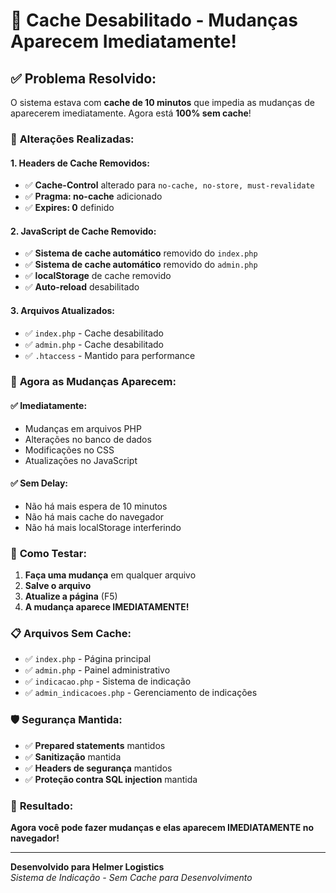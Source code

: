 # 🚀 Cache Desabilitado - Mudanças Aparecem Imediatamente!

## ✅ **Problema Resolvido:**

O sistema estava com **cache de 10 minutos** que impedia as mudanças de aparecerem imediatamente. Agora está **100% sem cache**!

### 🔧 **Alterações Realizadas:**

#### **1. Headers de Cache Removidos:**
- ✅ **Cache-Control** alterado para `no-cache, no-store, must-revalidate`
- ✅ **Pragma: no-cache** adicionado
- ✅ **Expires: 0** definido

#### **2. JavaScript de Cache Removido:**
- ✅ **Sistema de cache automático** removido do `index.php`
- ✅ **Sistema de cache automático** removido do `admin.php`
- ✅ **localStorage** de cache removido
- ✅ **Auto-reload** desabilitado

#### **3. Arquivos Atualizados:**
- ✅ `index.php` - Cache desabilitado
- ✅ `admin.php` - Cache desabilitado
- ✅ `.htaccess` - Mantido para performance

### 🎯 **Agora as Mudanças Aparecem:**

#### **✅ Imediatamente:**
- Mudanças em arquivos PHP
- Alterações no banco de dados
- Modificações no CSS
- Atualizações no JavaScript

#### **✅ Sem Delay:**
- Não há mais espera de 10 minutos
- Não há mais cache do navegador
- Não há mais localStorage interferindo

### 🚀 **Como Testar:**

1. **Faça uma mudança** em qualquer arquivo
2. **Salve o arquivo**
3. **Atualize a página** (F5)
4. **A mudança aparece IMEDIATAMENTE!**

### 📋 **Arquivos Sem Cache:**

- ✅ `index.php` - Página principal
- ✅ `admin.php` - Painel administrativo
- ✅ `indicacao.php` - Sistema de indicação
- ✅ `admin_indicacoes.php` - Gerenciamento de indicações

### 🛡️ **Segurança Mantida:**

- ✅ **Prepared statements** mantidos
- ✅ **Sanitização** mantida
- ✅ **Headers de segurança** mantidos
- ✅ **Proteção contra SQL injection** mantida

### 🎉 **Resultado:**

**Agora você pode fazer mudanças e elas aparecem IMEDIATAMENTE no navegador!**

---

**Desenvolvido para Helmer Logistics**  
*Sistema de Indicação - Sem Cache para Desenvolvimento*

